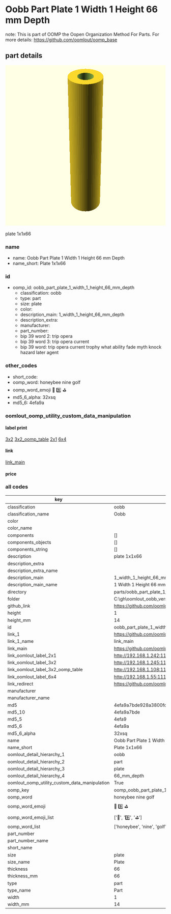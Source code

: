 # Oobb Part Plate 1 Width 1 Height 66 mm Depth  

note: This is part of OOMP the Oopen Organization Method For Parts. For more details: https://github.com/oomlout/oomp_base

##  part details
  

[![](3dpr.png)](3dpr.png)

plate 1x1x66



### name
* name: Oobb Part Plate 1 Width 1 Height 66 mm Depth
* name_short: Plate 1x1x66 
### id
* oomp_id: oobb_part_plate_1_width_1_height_66_mm_depth
  * classification: oobb
  * type: part
  * size: plate
  * color: 
  * description_main: 1_width_1_height_66_mm_depth
  * description_extra: 
  * manufacturer: 
  * part_number: 
  * bip 39 word 2: trip opera
  * bip 39 word 3: trip opera current
  * bip 39 word: trip opera current trophy what ability fade myth knock hazard later agent

### other_codes
* short_code: 
* oomp_word: honeybee nine golf
* oomp_word_emoji :honeybee: :nine: :golf:
* md5_6_alpha: 32xsq
* md5_6: 4efa9a






### oomlout_oomp_utility_custom_data_manipulation
#### label print
[3x2](http://192.168.1.245:1112/?label=oomp%2032xsq)
[3x2_oomp_table](http://192.168.1.108:1112/?label=oomp%2032xsq)
[2x1](http://192.168.1.242:1112/?label=oomp%2032xsq)
[6x4](http://192.168.1.55:1112/?label=oomp%2032xsq)    

#### link

[link_main](https://github.com/oomlout/oomlout_oobb_version_4_generated_parts/tree/main/navigation_oomp/oobb/part/plate/1_width_1_height_66_mm_depth/part)                              

#### price







### all codes 
| key | value |  
| --- | --- |  
| classification | oobb |  
| classification_name | Oobb |  
| color |  |  
| color_name |  |  
| components | [] |  
| components_objects | [] |  
| components_string | [] |  
| description | plate 1x1x66 |  
| description_extra |  |  
| description_extra_name |  |  
| description_main | 1_width_1_height_66_mm_depth |  
| description_main_name | 1 Width 1 Height 66 mm Depth |  
| directory | parts/oobb_part_plate_1_width_1_height_66_mm_depth |  
| folder | C:\gh\oomlout_oobb_version_4_generated_parts\parts\oobb_part_plate_1_width_1_height_66_mm_depth |  
| github_link | https://github.com/oomlout/oomlout_oomp_part_src/tree/main/parts/oobb_part_plate_1_width_1_height_66_mm_depth |  
| height | 1 |  
| height_mm | 14 |  
| id | oobb_part_plate_1_width_1_height_66_mm_depth |  
| link_1 | https://github.com/oomlout/oomlout_oobb_version_4_generated_parts/tree/main/navigation_oomp/oobb/part/plate/1_width_1_height_66_mm_depth/part |  
| link_1_name | link_main |  
| link_main | https://github.com/oomlout/oomlout_oobb_version_4_generated_parts/tree/main/navigation_oomp/oobb/part/plate/1_width_1_height_66_mm_depth/part |  
| link_oomlout_label_2x1 | http://192.168.1.242:1112/?label=oomp%2032xsq |  
| link_oomlout_label_3x2 | http://192.168.1.245:1112/?label=oomp%2032xsq |  
| link_oomlout_label_3x2_oomp_table | http://192.168.1.108:1112/?label=oomp%2032xsq |  
| link_oomlout_label_6x4 | http://192.168.1.55:1112/?label=oomp%2032xsq |  
| link_redirect | https://github.com/oomlout/oomlout_oobb_version_4_generated_parts/tree/main/parts/oobb_plate_01_01_66 |  
| manufacturer |  |  
| manufacturer_name |  |  
| md5 | 4efa9a7bde928a3800fcee8e6c26d746 |  
| md5_10 | 4efa9a7bde |  
| md5_5 | 4efa9 |  
| md5_6 | 4efa9a |  
| md5_6_alpha | 32xsq |  
| name | Oobb Part Plate 1 Width 1 Height 66 mm Depth |  
| name_short | Plate 1x1x66  |  
| oomlout_detail_hierarchy_1 | oobb |  
| oomlout_detail_hierarchy_2 | part |  
| oomlout_detail_hierarchy_3 | plate |  
| oomlout_detail_hierarchy_4 | 66_mm_depth |  
| oomlout_oomp_utility_custom_data_manipulation | True |  
| oomp_key | oomp_oobb_part_plate_1_width_1_height_66_mm_depth |  
| oomp_word | honeybee nine golf |  
| oomp_word_emoji | :honeybee: :nine: :golf: |  
| oomp_word_emoji_list | [':honeybee:', ':nine:', ':golf:'] |  
| oomp_word_list | ['honeybee', 'nine', 'golf'] |  
| part_number |  |  
| part_number_name |  |  
| short_name |  |  
| size | plate |  
| size_name | Plate |  
| thickness | 66 |  
| thickness_mm | 66 |  
| type | part |  
| type_name | Part |  
| width | 1 |  
| width_mm | 14 |  

